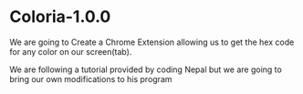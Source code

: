 # Coloria-1.0.0
We are going to Create a Chrome Extension allowing us to get the hex code for any color on our screen(tab).

We are following a tutorial provided by coding Nepal but we are going to bring our own modifications to his program
